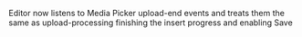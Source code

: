 Editor now listens to Media Picker upload-end events and treats them the same as upload-processing finishing the insert progress and enabling Save